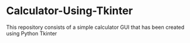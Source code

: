 # Calculator-Using-Tkinter
This repository consists of a simple calculator GUI that has been created using Python Tkinter
